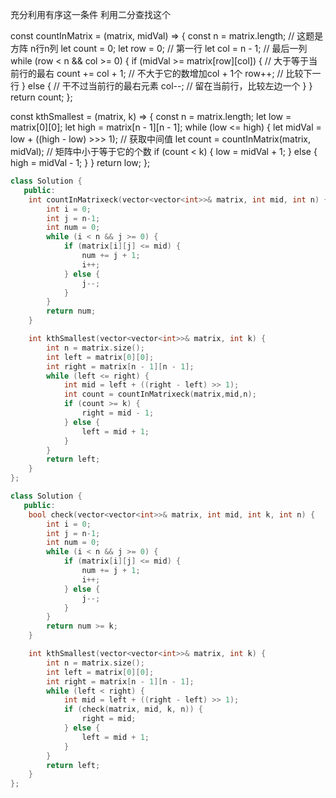 充分利用有序这一条件 利用二分查找这个

const countInMatrix = (matrix, midVal) => {
  const n = matrix.length;            // 这题是方阵 n行n列
  let count = 0;
  let row = 0;                        // 第一行
  let col = n - 1;                    // 最后一列
  while (row < n && col >= 0) {
    if (midVal >= matrix[row][col]) { // 大于等于当前行的最右
      count += col + 1;               // 不大于它的数增加col + 1个
      row++;                          // 比较下一行
    } else {                          // 干不过当前行的最右元素
      col--;                          // 留在当前行，比较左边一个
    }
  }
  return count;
};

const kthSmallest = (matrix, k) => {
  const n = matrix.length;
  let low = matrix[0][0];
  let high = matrix[n - 1][n - 1];
  while (low <= high) {
    let midVal = low + ((high - low) >>> 1);   // 获取中间值
    let count = countInMatrix(matrix, midVal); // 矩阵中小于等于它的个数
    if (count < k) {
      low = midVal + 1;
    } else {
      high = midVal - 1;
    }
  }
  return low;
};

```c++
class Solution {
   public:
    int countInMatrixeck(vector<vector<int>>& matrix, int mid, int n) {
        int i = 0;
        int j = n-1;
        int num = 0;
        while (i < n && j >= 0) {
            if (matrix[i][j] <= mid) {
                num += j + 1;
                i++;
            } else {
                j--;
            }
        }
        return num;
    }

    int kthSmallest(vector<vector<int>>& matrix, int k) {
        int n = matrix.size();
        int left = matrix[0][0];
        int right = matrix[n - 1][n - 1];
        while (left <= right) {
            int mid = left + ((right - left) >> 1);
            int count = countInMatrixeck(matrix,mid,n);
            if (count >= k) {
                right = mid - 1;
            } else {
                left = mid + 1;
            }
        }
        return left;
    }
};
```

```c++
class Solution {
   public:
    bool check(vector<vector<int>>& matrix, int mid, int k, int n) {
        int i = 0;
        int j = n-1;
        int num = 0;
        while (i < n && j >= 0) {
            if (matrix[i][j] <= mid) {
                num += j + 1;
                i++;
            } else {
                j--;
            }
        }
        return num >= k;
    }

    int kthSmallest(vector<vector<int>>& matrix, int k) {
        int n = matrix.size();
        int left = matrix[0][0];
        int right = matrix[n - 1][n - 1];
        while (left < right) {
            int mid = left + ((right - left) >> 1);
            if (check(matrix, mid, k, n)) {
                right = mid;
            } else {
                left = mid + 1;
            }
        }
        return left;
    }
};
```
